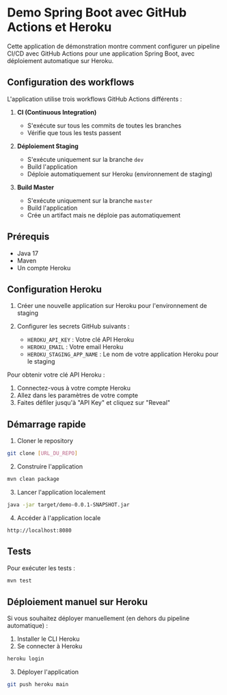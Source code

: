 # Demo Spring Boot avec GitHub Actions et Heroku

Cette application de démonstration montre comment configurer un pipeline CI/CD avec GitHub Actions pour une application Spring Boot, avec déploiement automatique sur Heroku.

## Configuration des workflows

L'application utilise trois workflows GitHub Actions différents :

1. **CI (Continuous Integration)**
   - S'exécute sur tous les commits de toutes les branches
   - Vérifie que tous les tests passent

2. **Déploiement Staging**
   - S'exécute uniquement sur la branche `dev`
   - Build l'application
   - Déploie automatiquement sur Heroku (environnement de staging)

3. **Build Master**
   - S'exécute uniquement sur la branche `master`
   - Build l'application
   - Crée un artifact mais ne déploie pas automatiquement

## Prérequis

- Java 17
- Maven
- Un compte Heroku

## Configuration Heroku

1. Créer une nouvelle application sur Heroku pour l'environnement de staging

2. Configurer les secrets GitHub suivants :
   - `HEROKU_API_KEY` : Votre clé API Heroku
   - `HEROKU_EMAIL` : Votre email Heroku
   - `HEROKU_STAGING_APP_NAME` : Le nom de votre application Heroku pour le staging

Pour obtenir votre clé API Heroku :
1. Connectez-vous à votre compte Heroku
2. Allez dans les paramètres de votre compte
3. Faites défiler jusqu'à "API Key" et cliquez sur "Reveal"

## Démarrage rapide

1. Cloner le repository
```bash
git clone [URL_DU_REPO]
```

2. Construire l'application
```bash
mvn clean package
```

3. Lancer l'application localement
```bash
java -jar target/demo-0.0.1-SNAPSHOT.jar
```

4. Accéder à l'application locale
```
http://localhost:8080
```

## Tests

Pour exécuter les tests :
```bash
mvn test
```

## Déploiement manuel sur Heroku

Si vous souhaitez déployer manuellement (en dehors du pipeline automatique) :

1. Installer le CLI Heroku
2. Se connecter à Heroku
```bash
heroku login
```

3. Déployer l'application
```bash
git push heroku main
``` 